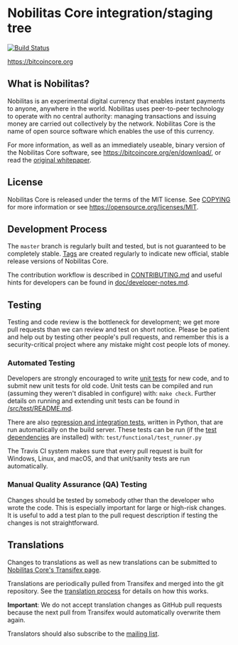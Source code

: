 Nobilitas Core integration/staging tree
=====================================

[![Build Status](https://travis-ci.org/nobilitas/nobilitas.svg?branch=master)](https://travis-ci.org/nobilitas/nobilitas)

https://bitcoincore.org

What is Nobilitas?
----------------

Nobilitas is an experimental digital currency that enables instant payments to
anyone, anywhere in the world. Nobilitas uses peer-to-peer technology to operate
with no central authority: managing transactions and issuing money are carried
out collectively by the network. Nobilitas Core is the name of open source
software which enables the use of this currency.

For more information, as well as an immediately useable, binary version of
the Nobilitas Core software, see https://bitcoincore.org/en/download/, or read the
[original whitepaper](https://bitcoincore.org/nobilitas.pdf).

License
-------

Nobilitas Core is released under the terms of the MIT license. See [COPYING](COPYING) for more
information or see https://opensource.org/licenses/MIT.

Development Process
-------------------

The `master` branch is regularly built and tested, but is not guaranteed to be
completely stable. [Tags](https://github.com/nobilitas/nobilitas/tags) are created
regularly to indicate new official, stable release versions of Nobilitas Core.

The contribution workflow is described in [CONTRIBUTING.md](CONTRIBUTING.md)
and useful hints for developers can be found in [doc/developer-notes.md](doc/developer-notes.md).

Testing
-------

Testing and code review is the bottleneck for development; we get more pull
requests than we can review and test on short notice. Please be patient and help out by testing
other people's pull requests, and remember this is a security-critical project where any mistake might cost people
lots of money.

### Automated Testing

Developers are strongly encouraged to write [unit tests](src/test/README.md) for new code, and to
submit new unit tests for old code. Unit tests can be compiled and run
(assuming they weren't disabled in configure) with: `make check`. Further details on running
and extending unit tests can be found in [/src/test/README.md](/src/test/README.md).

There are also [regression and integration tests](/test), written
in Python, that are run automatically on the build server.
These tests can be run (if the [test dependencies](/test) are installed) with: `test/functional/test_runner.py`

The Travis CI system makes sure that every pull request is built for Windows, Linux, and macOS, and that unit/sanity tests are run automatically.

### Manual Quality Assurance (QA) Testing

Changes should be tested by somebody other than the developer who wrote the
code. This is especially important for large or high-risk changes. It is useful
to add a test plan to the pull request description if testing the changes is
not straightforward.

Translations
------------

Changes to translations as well as new translations can be submitted to
[Nobilitas Core's Transifex page](https://www.transifex.com/nobilitas/nobilitas/).

Translations are periodically pulled from Transifex and merged into the git repository. See the
[translation process](doc/translation_process.md) for details on how this works.

**Important**: We do not accept translation changes as GitHub pull requests because the next
pull from Transifex would automatically overwrite them again.

Translators should also subscribe to the [mailing list](https://groups.google.com/forum/#!forum/nobilitas-translators).
